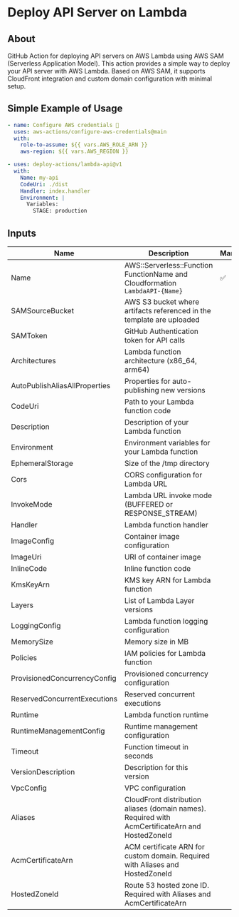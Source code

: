 # Deploy API Server on Lambda

## About

GitHub Action for deploying API servers on AWS Lambda using AWS SAM (Serverless Application Model). This action provides a simple way to deploy your API server with AWS Lambda. Based on AWS SAM, it supports CloudFront integration and custom domain configuration with minimal setup.

## Simple Example of Usage

```yml
- name: Configure AWS credentials 🔑
  uses: aws-actions/configure-aws-credentials@main
  with:
    role-to-assume: ${{ vars.AWS_ROLE_ARN }}
    aws-region: ${{ vars.AWS_REGION }}

- uses: deploy-actions/lambda-api@v1
  with:
    Name: my-api
    CodeUri: ./dist
    Handler: index.handler
    Environment: |
      Variables:
        STAGE: production
```

## Inputs

| Name | Description | Mandatory |
|------|-------------|-----------|
| Name | AWS::Serverless::Function FunctionName and Cloudformation `LambdaAPI-{Name}` | ✅ |
| SAMSourceBucket | AWS S3 bucket where artifacts referenced in the template are uploaded |  |
| SAMToken | GitHub Authentication token for API calls |  |
| Architectures | Lambda function architecture (x86_64, arm64) |  |
| AutoPublishAliasAllProperties | Properties for auto-publishing new versions |  |
| CodeUri | Path to your Lambda function code |  |
| Description | Description of your Lambda function |  |
| Environment | Environment variables for your Lambda function |  |
| EphemeralStorage | Size of the /tmp directory |  |
| Cors | CORS configuration for Lambda URL |  |
| InvokeMode | Lambda URL invoke mode (BUFFERED or RESPONSE_STREAM) |  |
| Handler | Lambda function handler |  |
| ImageConfig | Container image configuration |  |
| ImageUri | URI of container image |  |
| InlineCode | Inline function code |  |
| KmsKeyArn | KMS key ARN for Lambda function |  |
| Layers | List of Lambda Layer versions |  |
| LoggingConfig | Lambda function logging configuration |  |
| MemorySize | Memory size in MB |  |
| Policies | IAM policies for Lambda function |  |
| ProvisionedConcurrencyConfig | Provisioned concurrency configuration |  |
| ReservedConcurrentExecutions | Reserved concurrent executions |  |
| Runtime | Lambda function runtime |  |
| RuntimeManagementConfig | Runtime management configuration |  |
| Timeout | Function timeout in seconds |  |
| VersionDescription | Description for this version |  |
| VpcConfig | VPC configuration |  |
| Aliases | CloudFront distribution aliases (domain names). Required with AcmCertificateArn and HostedZoneId |  |
| AcmCertificateArn | ACM certificate ARN for custom domain. Required with Aliases and HostedZoneId |  |
| HostedZoneId | Route 53 hosted zone ID. Required with Aliases and AcmCertificateArn |  |
